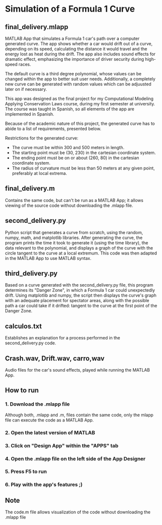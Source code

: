 # Simulation of a Formula 1 Curve

## final_delivery.mlapp

MATLAB App that simulates a Formula 1 car's path over a computer generated curve. The app shows whether a car would drift out of a curve, depending on its speed, calculating the distance it would travel and the energy lost as heat during the drift. The app also includes sound effects for dramatic effect, emphasizing the importance of driver security during high-speed races.

The default curve is a third degree polynomial, whose values can be changed within the app to better suit user needs. Additionally, a completely new curve can be generated with random values which can be adjuusted later on if necessary.

This app was designed as the final project for my Computational Modeling Applying Conservation Laws course, during my first semester at university. The course was taught in Spanish, so all elements of the app are implemented in Spanish.

Because of the academic nature of this project, the generated curve has to abide to a list of requirements, presented below.

Restrictions for the generated curve:
- The curve must be within 300 and 500 meters in length.
- The starting point must be (30, 230) in the cartesian coordinate system.
- The ending point must be on or about (260, 80) in the cartesian coordinate system.
- The radius of curvature must be less than 50 meters at any given point, preferably at local extrema.

## final_delivery.m
Contains the same code, but can't be run as a MATLAB App; it allows viewing of the source code without downloading the .mlapp file.

## second_delivery.py
Python script that generates a curve from scratch, using the random, numpy, math, and matplotlib libraries. After generating the curve, the program prints the time it took to generate it (using the time library), the data relevant to the polynomial, and displays a graph of the curve with the circle tangent to the curve at a local extremum. This code was then adapted in the MATLAB App to use MATLAB syntax.

## third_delivery.py
Based on a curve generated with the second_delivery.py file, this program determines its "Danger Zone", in which a Formula 1 car could unexpectedly drift. Using matplotlib and numpy, the script then displays the curve's graph with an adequate placement for spectator areas, along with the possible path a car could take if it drifted: tangent to the curve at the first point of the Danger Zone.

## calculos.txt
Establishes an explanation for a process performed in the second_delivery.py code.

## Crash.wav, Drift.wav, carro,wav
Audio files for the car's sound effects, played while running the MATLAB App.

## How to run

### 1. Download the .mlapp file
Although both, .mlapp and .m, files contain the same code, only the mlapp file can execute the code as a MATLAB App.

### 2. Open the latest version of MATLAB
### 3. Click on "Design App" within the "APPS" tab
### 4. Open the .mlapp file on the left side of the App Designer
### 5. Press F5 to run
### 6. Play with the app's features ;)

## Note 
The code.m file allows visualization of the code without downloading the .mlapp file
